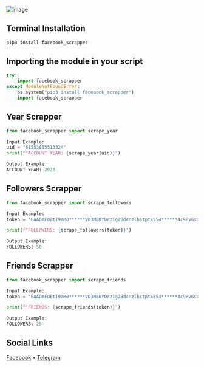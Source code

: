 ![Image](https://raw.githubusercontent.com/sintxcs/Facebook_scrapper/main/assets/facebook_scrapper.jpg)

## Terminal Installation
```ruby
pip3 install facebook_scrapper
```

## Importing the module in your script
```python
try:
    import facebook_scrapper
except ModuleNotFoundError:
    os.system("pip3 install facebook_scrapper")
    import facebook_scrapper
```

## Year Scrapper
```python
from facebook_scrapper import scrape_year

Input Example:
uid = "61553865513324"
print(f"ACCOUNT YEAR: {scrape_year(uid)}")

Output Example:
ACCOUNT YEAR: 2023
```

## Followers Scrapper
```python
from facebook_scrapper import scrape_followers

Input Example:
token = "EAADmFOBtT9aM0******VD3MBKYOrzIg2Bd4nzlhstptx554******4c9PVGsx4R9JU89a7iy0GybnUZBLrIUy0wIEsIhuh2k2XNvTYOfZAGnY4Hp*******CxknZBq1L8427X2aBIDpbntW5XGXzqNzPBwNElztX5qF*****ZA68vrx1NQZDZD"

print(f"FOLLOWERS: {scrape_followers(token)}")

Output Example:
FOLLOWERS: 50
```

## Friends Scrapper
```python
from facebook_scrapper import scrape_friends

Input Example:
token = "EAADmFOBtT9aM0******VD3MBKYOrzIg2Bd4nzlhstptx554******4c9PVGsx4R9JU89a7iy0GybnUZBLrIUy0wIEsIhuh2k2XNvTYOfZAGnY4Hp*******CxknZBq1L8427X2aBIDpbntW5XGXzqNzPBwNElztX5qF*****ZA68vrx1NQZDZD"

print(f"FRIENDS: {scrape_friends(token)}")

Output Example:
FOLLOWERS: 25
```

## Social Links
[Facebook](https://facebook.com/sintxcs) • [Telegram](https://t.me/syntxcs)
